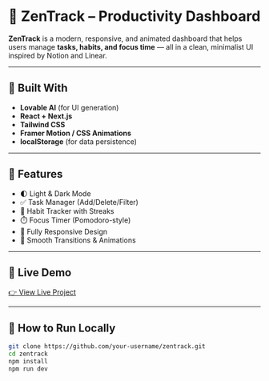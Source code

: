 # 🌿 ZenTrack – Productivity Dashboard

**ZenTrack** is a modern, responsive, and animated dashboard that helps users manage **tasks, habits, and focus time** — all in a clean, minimalist UI inspired by Notion and Linear.

---

## 🔧 Built With
- **Lovable AI** (for UI generation)
- **React + Next.js**
- **Tailwind CSS**
- **Framer Motion / CSS Animations**
- **localStorage** (for data persistence)

---

## 🚀 Features
- 🌓 Light & Dark Mode
- ✅ Task Manager (Add/Delete/Filter)
- 📆 Habit Tracker with Streaks
- ⏱️ Focus Timer (Pomodoro-style)
- 📱 Fully Responsive Design
- 🎨 Smooth Transitions & Animations

---

## 🔗 Live Demo
[👉 View Live Project](https://your-live-link.com)

---

## 📁 How to Run Locally

```bash
git clone https://github.com/your-username/zentrack.git
cd zentrack
npm install
npm run dev
